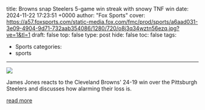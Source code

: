title: Browns snap Steelers 5-game win streak with snowy TNF win
date: 2024-11-22 17:23:51 +0000
author: "Fox Sports"
cover: https://a57.foxsports.com/static-media.fox.com/fmc/prod/sports/a6aad031-3e09-4904-9d71-732aab354086/1280/720/o8j3q34wztn56ezq.jpg?ve=1&tl=1
draft: false
top: false
type: post
hide: false
toc: false
tags:
  - Sports
categories:
  - sports
---

![](https://a57.foxsports.com/static-media.fox.com/fmc/prod/sports/a6aad031-3e09-4904-9d71-732aab354086/1280/720/o8j3q34wztn56ezq.jpg?ve=1&tl=1)

James Jones reacts to the Cleveland Browns' 24-19 win over the Pittsburgh Steelers and discusses how alarming their loss is.

[read more](https://www.foxsports.com/watch/fmc-i58ld8utpiarou8t)
